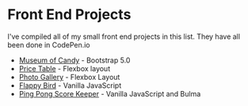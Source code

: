 # Front End Projects 

I've compiled all of my small front end projects in this list. They have all been done in CodePen.io

* [Museum of Candy](https://codepen.io/solguatelli/pen/KKNMNdB) - Bootstrap 5.0
* [Price Table](https://codepen.io/solguatelli/pen/XWNKqPx) - Flexbox layout
* [Photo Gallery](https://codepen.io/solguatelli/pen/LYbZmXK) - Flexbox Layout
* [Flappy Bird](https://codepen.io/solguatelli/full/wvozaJP) - Vanilla JavaScript
* [Ping Pong Score Keeper](https://codepen.io/solguatelli/full/qBqROJR) - Vanilla JavaScript and Bulma
